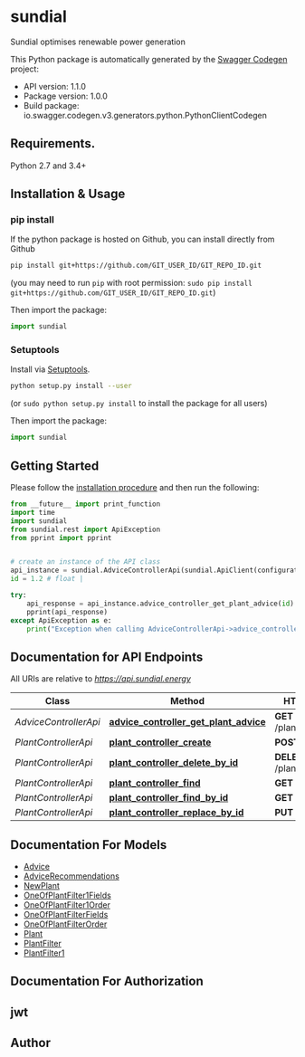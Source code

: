 # sundial
Sundial optimises renewable power generation

This Python package is automatically generated by the [Swagger Codegen](https://github.com/swagger-api/swagger-codegen) project:

- API version: 1.1.0
- Package version: 1.0.0
- Build package: io.swagger.codegen.v3.generators.python.PythonClientCodegen

## Requirements.

Python 2.7 and 3.4+

## Installation & Usage
### pip install

If the python package is hosted on Github, you can install directly from Github

```sh
pip install git+https://github.com/GIT_USER_ID/GIT_REPO_ID.git
```
(you may need to run `pip` with root permission: `sudo pip install git+https://github.com/GIT_USER_ID/GIT_REPO_ID.git`)

Then import the package:
```python
import sundial 
```

### Setuptools

Install via [Setuptools](http://pypi.python.org/pypi/setuptools).

```sh
python setup.py install --user
```
(or `sudo python setup.py install` to install the package for all users)

Then import the package:
```python
import sundial
```

## Getting Started

Please follow the [installation procedure](#installation--usage) and then run the following:

```python
from __future__ import print_function
import time
import sundial
from sundial.rest import ApiException
from pprint import pprint


# create an instance of the API class
api_instance = sundial.AdviceControllerApi(sundial.ApiClient(configuration))
id = 1.2 # float | 

try:
    api_response = api_instance.advice_controller_get_plant_advice(id)
    pprint(api_response)
except ApiException as e:
    print("Exception when calling AdviceControllerApi->advice_controller_get_plant_advice: %s\n" % e)
```

## Documentation for API Endpoints

All URIs are relative to *https://api.sundial.energy*

Class | Method | HTTP request | Description
------------ | ------------- | ------------- | -------------
*AdviceControllerApi* | [**advice_controller_get_plant_advice**](docs/AdviceControllerApi.md#advice_controller_get_plant_advice) | **GET** /plants/{id}/advice | 
*PlantControllerApi* | [**plant_controller_create**](docs/PlantControllerApi.md#plant_controller_create) | **POST** /plants | 
*PlantControllerApi* | [**plant_controller_delete_by_id**](docs/PlantControllerApi.md#plant_controller_delete_by_id) | **DELETE** /plants/{id} | 
*PlantControllerApi* | [**plant_controller_find**](docs/PlantControllerApi.md#plant_controller_find) | **GET** /plants | 
*PlantControllerApi* | [**plant_controller_find_by_id**](docs/PlantControllerApi.md#plant_controller_find_by_id) | **GET** /plants/{id} | 
*PlantControllerApi* | [**plant_controller_replace_by_id**](docs/PlantControllerApi.md#plant_controller_replace_by_id) | **PUT** /plants/{id} | 

## Documentation For Models

 - [Advice](docs/Advice.md)
 - [AdviceRecommendations](docs/AdviceRecommendations.md)
 - [NewPlant](docs/NewPlant.md)
 - [OneOfPlantFilter1Fields](docs/OneOfPlantFilter1Fields.md)
 - [OneOfPlantFilter1Order](docs/OneOfPlantFilter1Order.md)
 - [OneOfPlantFilterFields](docs/OneOfPlantFilterFields.md)
 - [OneOfPlantFilterOrder](docs/OneOfPlantFilterOrder.md)
 - [Plant](docs/Plant.md)
 - [PlantFilter](docs/PlantFilter.md)
 - [PlantFilter1](docs/PlantFilter1.md)

## Documentation For Authorization


## jwt



## Author


